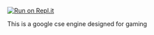 [![Run on Repl.it](https://repl.it/github/johndoe434/gsengine)](https://repl.it/github/johndoe434/gengine)

This is a google cse engine designed for gaming
